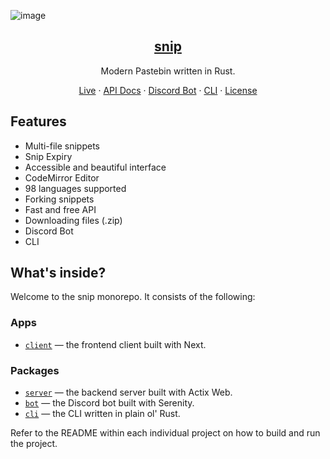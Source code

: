 ![image](https://snip.tf/og.png)

<p align="center">
  <a href="https://snip.tf/">
    <h2 align="center">snip</h2>
  </a>
</p>

<p align="center">Modern Pastebin written in Rust.</p>
<p align="center">
  <a href="https://snip.tf">Live</a>
    ·
  <a href="https://github.com/haaarshsingh/snip/tree/main/API.md">API Docs</a>
      ·
  <a href="https://github.com/haaarshsingh/snip/tree/main/bot">Discord Bot</a>
      ·
  <a href="https://github.com/haaarshsingh/snip/tree/main/cli">CLI</a>
      ·
  <a href="https://github.com/haaarshsingh/snip/blob/main/LICENSE.md">License</a>
 </p>

## Features

- Multi-file snippets
- Snip Expiry
- Accessible and beautiful interface
- CodeMirror Editor
- 98 languages supported
- Forking snippets
- Fast and free API
- Downloading files (.zip)
- Discord Bot
- CLI

## What's inside?

Welcome to the snip monorepo. It consists of the following:

### Apps

- [`client`](https://github.com/haaarshsingh/snip/tree/main/client) — the frontend client built with Next.

### Packages

- [`server`](https://github.com/haaarshsingh/snip/tree/main/server) — the backend server built with Actix Web.
- [`bot`](https://github.com/haaarshsingh/snip/tree/main/bot) — the Discord bot built with Serenity.
- [`cli`](https://github.com/haaarshsingh/snip/tree/main/cli) — the CLI written in plain ol' Rust.

Refer to the README within each individual project on how to build and run the project.
